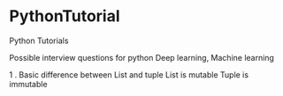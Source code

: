 # PythonTutorial
Python Tutorials

Possible interview questions for python Deep learning, Machine learning



1 . Basic difference between List and tuple
    List is mutable
    Tuple is immutable
